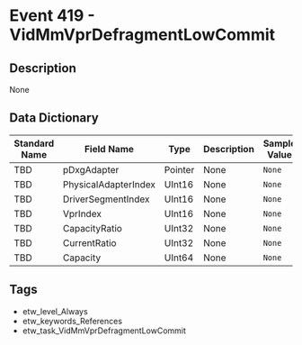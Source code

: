 # Event 419 - VidMmVprDefragmentLowCommit

## Description
None

## Data Dictionary
|Standard Name|Field Name|Type|Description|Sample Value|
|---|---|---|---|---|
|TBD|pDxgAdapter|Pointer|None|`None`|
|TBD|PhysicalAdapterIndex|UInt16|None|`None`|
|TBD|DriverSegmentIndex|UInt16|None|`None`|
|TBD|VprIndex|UInt16|None|`None`|
|TBD|CapacityRatio|UInt32|None|`None`|
|TBD|CurrentRatio|UInt32|None|`None`|
|TBD|Capacity|UInt64|None|`None`|

## Tags
* etw_level_Always
* etw_keywords_References
* etw_task_VidMmVprDefragmentLowCommit